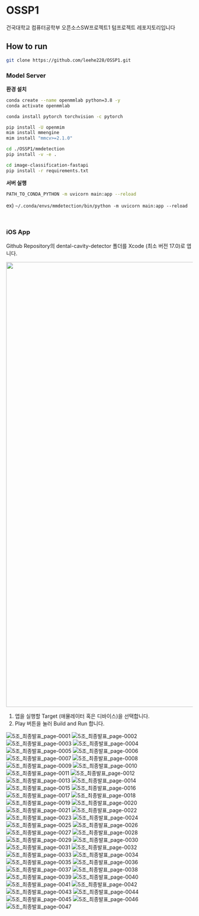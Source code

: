 # OSSP1
건국대학교 컴퓨터공학부 오픈소스SW프로젝트1 텀프로젝트 레포지토리입니다

## How to run
```bash
git clone https://github.com/leehe228/OSSP1.git
```

### Model Server
**환경 설치**
```bash
conda create --name openmmlab python=3.8 -y
conda activate openmmlab
```

```bash
conda install pytorch torchvision -c pytorch
```

```bash
pip install -U openmim
mim install mmengine
mim install "mmcv>=2.1.0"
```

```bash
cd ./OSSP1/mmdetection
pip install -v -e .
```

```bash
cd image-classification-fastapi
pip install -r requirements.txt
```
**서버 실행**
```bash
PATH_TO_CONDA_PYTHON -m uvicorn main:app --reload
```
ex) `~/.conda/envs/mmdetection/bin/python -m uvicorn main:app --reload`

<br>

### iOS App
Github Repository의 dental-cavity-detector 폴더를 Xcode (최소 버전 17.0)로 엽니다.

<img width="1200px" alt="" src="https://github.com/leehe228/OSSP1/assets/37548919/3665aaf5-23d5-4b9d-9642-659c25ab8edd">

1. 앱을 실행할 Target (애뮬레이터 혹은 디바이스)을 선택합니다.
2. Play 버튼을 눌러 Build and Run 합니다.


![5조_최종발표_page-0001](https://github.com/leehe228/OSSP1/assets/37548919/f7f9d9ab-d8ac-4e84-b77d-b65b2900337c)
![5조_최종발표_page-0002](https://github.com/leehe228/OSSP1/assets/37548919/245dec88-f0db-4abe-aae0-b3bf2fedbf45)
![5조_최종발표_page-0003](https://github.com/leehe228/OSSP1/assets/37548919/5407badd-1c7d-4cc5-8841-b32c4915ebe7)
![5조_최종발표_page-0004](https://github.com/leehe228/OSSP1/assets/37548919/31821cc2-1bb2-4fc0-bcf2-494e75ec4083)
![5조_최종발표_page-0005](https://github.com/leehe228/OSSP1/assets/37548919/574031ce-f405-4bca-a5d9-bdb49ddb4ae6)
![5조_최종발표_page-0006](https://github.com/leehe228/OSSP1/assets/37548919/ebdbe85e-ec52-46d0-8eba-e5d98f0ca0cd)
![5조_최종발표_page-0007](https://github.com/leehe228/OSSP1/assets/37548919/b2846c2b-9601-4700-851e-bdfd4fd934a4)
![5조_최종발표_page-0008](https://github.com/leehe228/OSSP1/assets/37548919/cc95ce7b-bb8d-4e5c-85ef-49300ac2c3a0)
![5조_최종발표_page-0009](https://github.com/leehe228/OSSP1/assets/37548919/92f5f0cf-86f5-4baa-8527-81225e018a48)
![5조_최종발표_page-0010](https://github.com/leehe228/OSSP1/assets/37548919/d31ee298-148e-489a-b5ca-459aba253243)
![5조_최종발표_page-0011](https://github.com/leehe228/OSSP1/assets/37548919/104a243e-6319-48a6-bb82-8db889967988)
![5조_최종발표_page-0012](https://github.com/leehe228/OSSP1/assets/37548919/fef351fe-9939-46dc-9470-7bf4b86ba83f)
![5조_최종발표_page-0013](https://github.com/leehe228/OSSP1/assets/37548919/dec41907-f8ba-4b3e-9af8-4315162ca562)
![5조_최종발표_page-0014](https://github.com/leehe228/OSSP1/assets/37548919/da4f2579-37b2-4b49-9b1b-1fb28ba201eb)
![5조_최종발표_page-0015](https://github.com/leehe228/OSSP1/assets/37548919/50363285-1f7a-4079-b72c-6ef08f7affb1)
![5조_최종발표_page-0016](https://github.com/leehe228/OSSP1/assets/37548919/38ff7e99-cc49-4d86-ac47-b57297c6b40f)
![5조_최종발표_page-0017](https://github.com/leehe228/OSSP1/assets/37548919/f6c61e1f-e965-4746-9799-dcffe13fb29c)
![5조_최종발표_page-0018](https://github.com/leehe228/OSSP1/assets/37548919/fb60ba61-5c47-4219-86b8-131d3dada6d0)
![5조_최종발표_page-0019](https://github.com/leehe228/OSSP1/assets/37548919/7d965fcb-e6d1-4760-9a15-8d3a04ac1381)
![5조_최종발표_page-0020](https://github.com/leehe228/OSSP1/assets/37548919/18a8032d-88c9-42e2-9e3d-ba7b1f589097)
![5조_최종발표_page-0021](https://github.com/leehe228/OSSP1/assets/37548919/31fca967-367e-45f4-9a8b-66820bd168f7)
![5조_최종발표_page-0022](https://github.com/leehe228/OSSP1/assets/37548919/4d4a1bfa-9d41-447a-9983-4d2869499163)
![5조_최종발표_page-0023](https://github.com/leehe228/OSSP1/assets/37548919/d5fb5366-5d61-4c5c-91ff-b3126a455959)
![5조_최종발표_page-0024](https://github.com/leehe228/OSSP1/assets/37548919/48b49c93-a66e-41ef-9f93-e0c2d75aba24)
![5조_최종발표_page-0025](https://github.com/leehe228/OSSP1/assets/37548919/e6b33851-3998-468e-999f-e3b3beac3c1a)
![5조_최종발표_page-0026](https://github.com/leehe228/OSSP1/assets/37548919/65c858f7-d94a-4ba8-88c5-8c1754506790)
![5조_최종발표_page-0027](https://github.com/leehe228/OSSP1/assets/37548919/4d1d771e-8116-4018-809d-4b09b4a19a2f)
![5조_최종발표_page-0028](https://github.com/leehe228/OSSP1/assets/37548919/4106fbb6-b452-4ade-b5a7-81422605182b)
![5조_최종발표_page-0029](https://github.com/leehe228/OSSP1/assets/37548919/210e5c8e-2c00-4b2d-ab89-fe396c062562)
![5조_최종발표_page-0030](https://github.com/leehe228/OSSP1/assets/37548919/5685174b-ed53-4cee-9b85-48125456cce7)
![5조_최종발표_page-0031](https://github.com/leehe228/OSSP1/assets/37548919/e7b68c1b-c493-45e1-b8be-98530471b8b5)
![5조_최종발표_page-0032](https://github.com/leehe228/OSSP1/assets/37548919/30cc2c7b-1ad9-4fd1-889e-74d9451d9fa4)
![5조_최종발표_page-0033](https://github.com/leehe228/OSSP1/assets/37548919/ec35cbf4-7384-4fa8-b1b5-8be326de1627)
![5조_최종발표_page-0034](https://github.com/leehe228/OSSP1/assets/37548919/692e931d-e156-4436-af18-839e414f5504)
![5조_최종발표_page-0035](https://github.com/leehe228/OSSP1/assets/37548919/d72de5d9-f9f6-42ed-a4fd-bb4c6c3e061c)
![5조_최종발표_page-0036](https://github.com/leehe228/OSSP1/assets/37548919/c02f881b-e7bf-4e29-9924-29f072d060fb)
![5조_최종발표_page-0037](https://github.com/leehe228/OSSP1/assets/37548919/0555bfc5-21e1-4d7b-be1a-9cbbd99e16d9)
![5조_최종발표_page-0038](https://github.com/leehe228/OSSP1/assets/37548919/38d9bc1c-e4a3-4cda-ad25-30472b973cd4)
![5조_최종발표_page-0039](https://github.com/leehe228/OSSP1/assets/37548919/da28ea6a-a1d7-495e-a0b1-fb1478dec934)
![5조_최종발표_page-0040](https://github.com/leehe228/OSSP1/assets/37548919/8561510d-47b9-45dc-a0f6-032aceefe57e)
![5조_최종발표_page-0041](https://github.com/leehe228/OSSP1/assets/37548919/cf0a262c-dec9-4cb4-a1ad-d9667579babe)
![5조_최종발표_page-0042](https://github.com/leehe228/OSSP1/assets/37548919/039e0c19-7665-443c-8cf0-19d4a87086f9)
![5조_최종발표_page-0043](https://github.com/leehe228/OSSP1/assets/37548919/90441552-6d74-4743-802b-85b3b098a112)
![5조_최종발표_page-0044](https://github.com/leehe228/OSSP1/assets/37548919/631ab05b-8bec-4a49-813f-91bcf8254a3f)
![5조_최종발표_page-0045](https://github.com/leehe228/OSSP1/assets/37548919/e76b983d-435f-4dc6-8c52-80236526fe81)
![5조_최종발표_page-0046](https://github.com/leehe228/OSSP1/assets/37548919/06242327-f009-4e06-9f87-d4ca7e3a588d)
![5조_최종발표_page-0047](https://github.com/leehe228/OSSP1/assets/37548919/056092f7-68a2-4ab2-a682-f0e7cb245de6)
